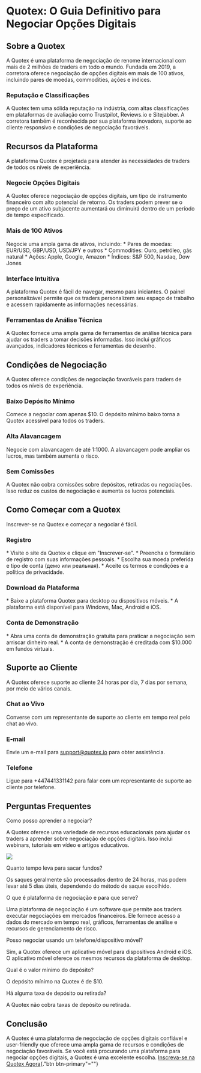 # Quotex: O Guia Definitivo para Negociar Opções Digitais

## Sobre a Quotex

A Quotex é uma plataforma de negociação de renome internacional com mais
de 2 milhões de traders em todo o mundo. Fundada em 2019, a corretora
oferece negociação de opções digitais em mais de 100 ativos, incluindo
pares de moedas, commodities, ações e índices.

### Reputação e Classificações

A Quotex tem uma sólida reputação na indústria, com altas classificações
em plataformas de avaliação como Trustpilot, Reviews.io e Sitejabber. A
corretora também é reconhecida por sua plataforma inovadora, suporte ao
cliente responsivo e condições de negociação favoráveis.

## Recursos da Plataforma

A plataforma Quotex é projetada para atender às necessidades de traders
de todos os níveis de experiência.

### Negocie Opções Digitais

A Quotex oferece negociação de opções digitais, um tipo de instrumento
financeiro com alto potencial de retorno. Os traders podem prever se o
preço de um ativo subjacente aumentará ou diminuirá dentro de um período
de tempo especificado.

### Mais de 100 Ativos

Negocie uma ampla gama de ativos, incluindo: \* Pares de moedas:
EUR/USD, GBP/USD, USD/JPY e outros \* Commodities: Ouro, petróleo, gás
natural \* Ações: Apple, Google, Amazon \* Índices: S&P 500, Nasdaq, Dow
Jones

### Interface Intuitiva

A plataforma Quotex é fácil de navegar, mesmo para iniciantes. O painel
personalizável permite que os traders personalizem seu espaço de
trabalho e acessem rapidamente as informações necessárias.

### Ferramentas de Análise Técnica

A Quotex fornece uma ampla gama de ferramentas de análise técnica para
ajudar os traders a tomar decisões informadas. Isso inclui gráficos
avançados, indicadores técnicos e ferramentas de desenho.

## Condições de Negociação

A Quotex oferece condições de negociação favoráveis para traders de
todos os níveis de experiência.

### Baixo Depósito Mínimo

Comece a negociar com apenas \$10. O depósito mínimo baixo torna a
Quotex acessível para todos os traders.

### Alta Alavancagem

Negocie com alavancagem de até 1:1000. A alavancagem pode ampliar os
lucros, mas também aumenta o risco.

### Sem Comissões

A Quotex não cobra comissões sobre depósitos, retiradas ou negociações.
Isso reduz os custos de negociação e aumenta os lucros potenciais.

## Como Começar com a Quotex

Inscrever-se na Quotex e começar a negociar é fácil.

### Registro

\* Visite o site da Quotex e clique em "Inscrever-se". \* Preencha
o formulário de registro com suas informações pessoais. \* Escolha sua
moeda preferida e tipo de conta (демо или реальная). \* Aceite os termos
e condições e a política de privacidade.

### Download da Plataforma

\* Baixe a plataforma Quotex para desktop ou dispositivos móveis. \* A
plataforma está disponível para Windows, Mac, Android e iOS.

### Conta de Demonstração

\* Abra uma conta de demonstração gratuita para praticar a negociação
sem arriscar dinheiro real. \* A conta de demonstração é creditada com
\$10.000 em fundos virtuais.

## Suporte ao Cliente

A Quotex oferece suporte ao cliente 24 horas por dia, 7 dias por semana,
por meio de vários canais.

### Chat ao Vivo

Converse com um representante de suporte ao cliente em tempo real pelo
chat ao vivo.

### E-mail

Envie um e-mail para support@quotex.io para obter assistência.

### Telefone

Ligue para +447441331142 para falar com um representante de suporte ao
cliente por telefone.

## Perguntas Frequentes

Como posso aprender a negociar?

A Quotex oferece uma variedade de recursos educacionais para ajudar os
traders a aprender sobre negociação de opções digitais. Isso inclui
webinars, tutoriais em vídeo e artigos educativos.

[![](https://static.quotex.io/files/4_en/300_250.jpg)](https://traff.sbs/brokerqxlid)

Quanto tempo leva para sacar fundos?

Os saques geralmente são processados ​​dentro de 24 horas, mas podem levar
até 5 dias úteis, dependendo do método de saque escolhido.

O que é plataforma de negociação e para que serve?

Uma plataforma de negociação é um software que permite aos traders
executar negociações em mercados financeiros. Ele fornece acesso a dados
do mercado em tempo real, gráficos, ferramentas de análise e recursos de
gerenciamento de risco.

Posso negociar usando um telefone/dispositivo móvel?

Sim, a Quotex oferece um aplicativo móvel para dispositivos Android e
iOS. O aplicativo móvel oferece os mesmos recursos da plataforma de
desktop.

Qual é o valor mínimo do depósito?

O depósito mínimo na Quotex é de \$10.

Há alguma taxa de depósito ou retirada?

A Quotex não cobra taxas de depósito ou retirada.

## Conclusão

A Quotex é uma plataforma de negociação de opções digitais confiável e
user-friendly que oferece uma ampla gama de recursos e condições de
negociação favoráveis. Se você está procurando uma plataforma para
negociar opções digitais, a Quotex é uma excelente escolha. [Inscreva-se
na Quotex Agora](\%22https://traff.sbs/brokerqxsignup\%22){."btn
btn-primary"=""}

